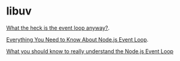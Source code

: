 # libuv

[What the heck is the event loop anyway?](https://www.youtube.com/watch?v=8aGhZQkoFbQ).

[Everything You Need to Know About Node.js Event Loop](https://www.youtube.com/watch?v=PNa9OMajw9w).

[What you should know to really understand the Node.js Event Loop](https://medium.com/the-node-js-collection/what-you-should-know-to-really-understand-the-node-js-event-loop-and-its-metrics-c4907b19da4c)
